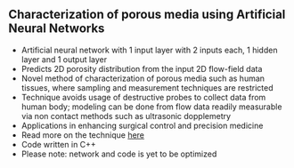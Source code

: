 ## Characterization of porous media using Artificial Neural Networks
- Artificial neural network with 1 input layer with 2 inputs each, 1 hidden layer and 1 output layer
- Predicts 2D porosity distribution from the input 2D flow-field data
- Novel method of characterization of porous media such as human tissues, where sampling and measurement techniques are restricted
- Technique avoids usage of destructive probes to collect data from human body; modeling can be done from flow data readily measurable via non contact methods such as ultrasonic dopplemetry
- Applications in enhancing surgical control and precision medicine
- Read more on the technique [here](https://docs.google.com/presentation/d/1gY0cw4vwHb5vDOUYNPWR2VQB47ACThm9tQfIzElzE8U/edit?usp=sharing)
- Code written in C++
- Please note: network and code is yet to be optimized


